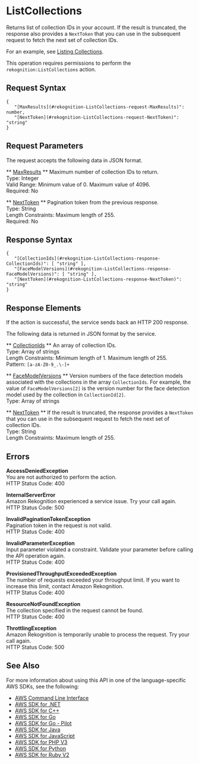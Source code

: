 # ListCollections<a name="API_ListCollections"></a>

Returns list of collection IDs in your account\. If the result is truncated, the response also provides a `NextToken` that you can use in the subsequent request to fetch the next set of collection IDs\.

For an example, see [Listing Collections](list-collection-procedure.md)\.

This operation requires permissions to perform the `rekognition:ListCollections` action\.

## Request Syntax<a name="API_ListCollections_RequestSyntax"></a>

```
{
   "[MaxResults](#rekognition-ListCollections-request-MaxResults)": number,
   "[NextToken](#rekognition-ListCollections-request-NextToken)": "string"
}
```

## Request Parameters<a name="API_ListCollections_RequestParameters"></a>

The request accepts the following data in JSON format\.

 ** [MaxResults](#API_ListCollections_RequestSyntax) **   <a name="rekognition-ListCollections-request-MaxResults"></a>
Maximum number of collection IDs to return\.   
Type: Integer  
Valid Range: Minimum value of 0\. Maximum value of 4096\.  
Required: No

 ** [NextToken](#API_ListCollections_RequestSyntax) **   <a name="rekognition-ListCollections-request-NextToken"></a>
Pagination token from the previous response\.  
Type: String  
Length Constraints: Maximum length of 255\.  
Required: No

## Response Syntax<a name="API_ListCollections_ResponseSyntax"></a>

```
{
   "[CollectionIds](#rekognition-ListCollections-response-CollectionIds)": [ "string" ],
   "[FaceModelVersions](#rekognition-ListCollections-response-FaceModelVersions)": [ "string" ],
   "[NextToken](#rekognition-ListCollections-response-NextToken)": "string"
}
```

## Response Elements<a name="API_ListCollections_ResponseElements"></a>

If the action is successful, the service sends back an HTTP 200 response\.

The following data is returned in JSON format by the service\.

 ** [CollectionIds](#API_ListCollections_ResponseSyntax) **   <a name="rekognition-ListCollections-response-CollectionIds"></a>
An array of collection IDs\.  
Type: Array of strings  
Length Constraints: Minimum length of 1\. Maximum length of 255\.  
Pattern: `[a-zA-Z0-9_.\-]+` 

 ** [FaceModelVersions](#API_ListCollections_ResponseSyntax) **   <a name="rekognition-ListCollections-response-FaceModelVersions"></a>
Version numbers of the face detection models associated with the collections in the array `CollectionIds`\. For example, the value of `FaceModelVersions[2]` is the version number for the face detection model used by the collection in `CollectionId[2]`\.  
Type: Array of strings

 ** [NextToken](#API_ListCollections_ResponseSyntax) **   <a name="rekognition-ListCollections-response-NextToken"></a>
If the result is truncated, the response provides a `NextToken` that you can use in the subsequent request to fetch the next set of collection IDs\.  
Type: String  
Length Constraints: Maximum length of 255\.

## Errors<a name="API_ListCollections_Errors"></a>

 **AccessDeniedException**   
You are not authorized to perform the action\.  
HTTP Status Code: 400

 **InternalServerError**   
Amazon Rekognition experienced a service issue\. Try your call again\.  
HTTP Status Code: 500

 **InvalidPaginationTokenException**   
Pagination token in the request is not valid\.  
HTTP Status Code: 400

 **InvalidParameterException**   
Input parameter violated a constraint\. Validate your parameter before calling the API operation again\.  
HTTP Status Code: 400

 **ProvisionedThroughputExceededException**   
The number of requests exceeded your throughput limit\. If you want to increase this limit, contact Amazon Rekognition\.  
HTTP Status Code: 400

 **ResourceNotFoundException**   
The collection specified in the request cannot be found\.  
HTTP Status Code: 400

 **ThrottlingException**   
Amazon Rekognition is temporarily unable to process the request\. Try your call again\.  
HTTP Status Code: 500

## See Also<a name="API_ListCollections_SeeAlso"></a>

For more information about using this API in one of the language\-specific AWS SDKs, see the following:
+  [AWS Command Line Interface](https://docs.aws.amazon.com/goto/aws-cli/rekognition-2016-06-27/ListCollections) 
+  [AWS SDK for \.NET](https://docs.aws.amazon.com/goto/DotNetSDKV3/rekognition-2016-06-27/ListCollections) 
+  [AWS SDK for C\+\+](https://docs.aws.amazon.com/goto/SdkForCpp/rekognition-2016-06-27/ListCollections) 
+  [AWS SDK for Go](https://docs.aws.amazon.com/goto/SdkForGoV1/rekognition-2016-06-27/ListCollections) 
+  [AWS SDK for Go \- Pilot](https://docs.aws.amazon.com/goto/SdkForGoPilot/rekognition-2016-06-27/ListCollections) 
+  [AWS SDK for Java](https://docs.aws.amazon.com/goto/SdkForJava/rekognition-2016-06-27/ListCollections) 
+  [AWS SDK for JavaScript](https://docs.aws.amazon.com/goto/AWSJavaScriptSDK/rekognition-2016-06-27/ListCollections) 
+  [AWS SDK for PHP V3](https://docs.aws.amazon.com/goto/SdkForPHPV3/rekognition-2016-06-27/ListCollections) 
+  [AWS SDK for Python](https://docs.aws.amazon.com/goto/boto3/rekognition-2016-06-27/ListCollections) 
+  [AWS SDK for Ruby V2](https://docs.aws.amazon.com/goto/SdkForRubyV2/rekognition-2016-06-27/ListCollections) 